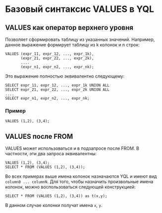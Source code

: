 # Базовый синтаксис VALUES в YQL

## VALUES как оператор верхнего уровня

Позволяет сформировать таблицу из указанных значений. Например, данное выражение формирует таблицу из k колонок и n строк:

``` yql
VALUES (expr_11, expr_12, ..., expr_1k),
       (expr_21, expr_22, ..., expr_2k),
       ....
       (expr_n1, expr_n2, ..., expr_nk);

```

Это выражение полностью эквивалентно следующему:

``` yql
SELECT expr_11, expr_12, ..., expr_1k UNION ALL
SELECT expr_21, expr_22, ..., expr_2k UNION ALL
....
SELECT expr_n1, expr_n2, ..., expr_nk;

```

### Пример

``` yql
VALUES (1,2), (3,4);
```


## VALUES после FROM

VALUES может использоваться и в подзапросе после FROM. В частности, эти два запроса эквивалентны:

``` yql
VALUES (1,2), (3,4);
SELECT * FROM (VALUES (1,2), (3,4));
```

Во всех примерах выше имена колонок назначаются YQL и имеют вид `column0 ... columnN`. Для того, чтобы назначить произвольные имена колонок, можно воспользоваться следующей конструкцией:

``` yql
SELECT * FROM (VALUES (1,2), (3,4)) as t(x,y);
```

В данном случае колонки получат имена `x`, `y`.
